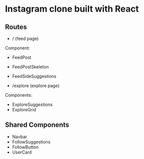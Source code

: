 # Instagram clone built with React

## Routes

- / (feed page)

Component:

- FeedPost
- FeedPostSkeleton
- FeedSideSuggestions

- /explore (explore page)

Components:

- ExploreSuggestions
- ExploreGrid

## Shared Components

- Navbar
- FollowSuggestions
- FollowButton
- UserCard